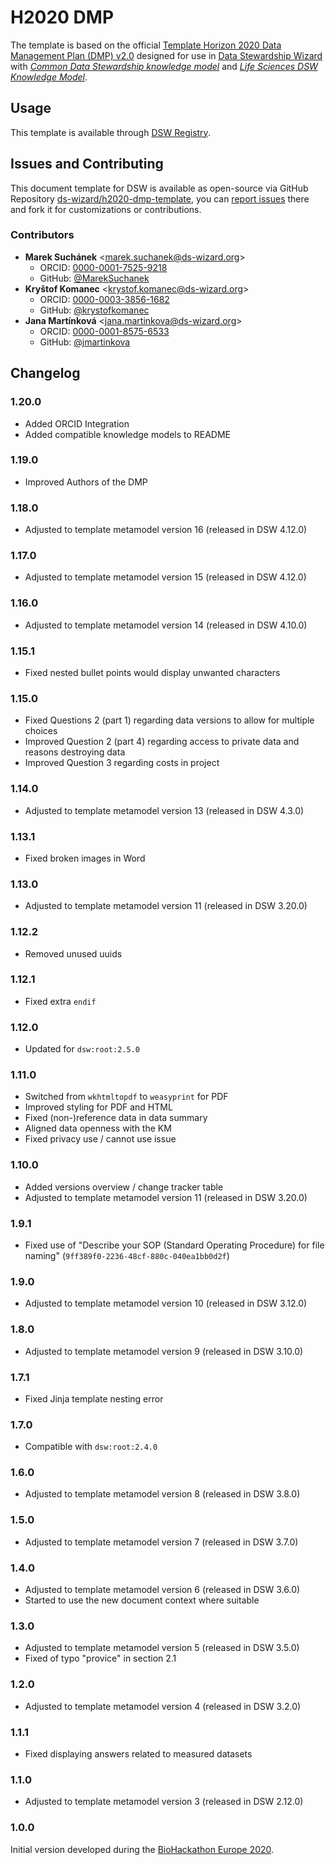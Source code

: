 # H2020 DMP

The template is based on the official [Template Horizon 2020 Data Management Plan (DMP) v2.0](https://ec.europa.eu/research/participants/data/ref/h2020/other/gm/reporting/h2020-tpl-oa-data-mgt-plan-annotated_en.pdf) designed for use in [Data Stewardship Wizard](https://ds-wizard.org) with [*Common Data Stewardship knowledge model*](https://registry.ds-wizard.org/knowledge-models/dsw:root:latest) and [*Life Sciences DSW Knowledge Model*](https://registry.ds-wizard.org/knowledge-models/dsw:lifesciences:latest).


## Usage

This template is available through [DSW Registry](https://registry.ds-wizard.org/templates).


## Issues and Contributing

This document template for DSW is available as open-source via GitHub Repository [ds-wizard/h2020-dmp-template](https://github.com/ds-wizard/h2020-dmp-template), you can [report issues](https://github.com/ds-wizard/h2020-dmp-template/issues) there and fork it for customizations or contributions.


### Contributors

* **Marek Suchánek** <[marek.suchanek@ds-wizard.org](mailto:marek.suchanek@ds-wizard.org)>
  * ORCID: [0000-0001-7525-9218](https://orcid.org/0000-0001-7525-9218)
  * GitHub: [@MarekSuchanek](https://github.com/MarekSuchanek)
* **Kryštof Komanec** <[krystof.komanec@ds-wizard.org](mailto:krystof.komanec@ds-wizard.org)>
  * ORCID: [0000-0003-3856-1682](https://orcid.org/0000-0003-3856-1682)
  * GitHub: [@krystofkomanec](https://github.com/krystofkomanec)
* **Jana Martínková** <[jana.martinkova@ds-wizard.org](mailto:jana.martinkova@ds-wizard.org)>
  * ORCID: [0000-0001-8575-6533](https://orcid.org/0000-0001-8575-6533/)
  * GitHub: [@jmartinkova](https://github.com/jmartinkova)

## Changelog

### 1.20.0

- Added ORCID Integration
- Added compatible knowledge models to README

### 1.19.0

- Improved Authors of the DMP

### 1.18.0

- Adjusted to template metamodel version 16 (released in DSW 4.12.0)

### 1.17.0

- Adjusted to template metamodel version 15 (released in DSW 4.12.0)

### 1.16.0

- Adjusted to template metamodel version 14 (released in DSW 4.10.0)

### 1.15.1

- Fixed nested bullet points would display unwanted characters

### 1.15.0

- Fixed Questions 2 (part 1) regarding data versions to allow for multiple choices
- Improved Question 2 (part 4) regarding access to private data and reasons destroying data
- Improved Question 3 regarding costs in project

### 1.14.0

- Adjusted to template metamodel version 13 (released in DSW 4.3.0)

### 1.13.1

- Fixed broken images in Word

### 1.13.0

- Adjusted to template metamodel version 11 (released in DSW 3.20.0)

### 1.12.2

- Removed unused uuids

### 1.12.1

- Fixed extra `endif`

### 1.12.0

- Updated for `dsw:root:2.5.0`

### 1.11.0

- Switched from `wkhtmltopdf` to `weasyprint` for PDF
- Improved styling for PDF and HTML
- Fixed (non-)reference data in data summary
- Aligned data openness with the KM
- Fixed privacy use / cannot use issue

### 1.10.0

- Added versions overview / change tracker table
- Adjusted to template metamodel version 11 (released in DSW 3.20.0)

### 1.9.1

- Fixed use of "Describe your SOP (Standard Operating Procedure) for file naming" (`9ff389f0-2236-48cf-880c-040ea1bb0d2f`)

### 1.9.0

- Adjusted to template metamodel version 10 (released in DSW 3.12.0)

### 1.8.0

- Adjusted to template metamodel version 9 (released in DSW 3.10.0)

### 1.7.1

- Fixed Jinja template nesting error

### 1.7.0

- Compatible with `dsw:root:2.4.0`

### 1.6.0

- Adjusted to template metamodel version 8 (released in DSW 3.8.0)

### 1.5.0

- Adjusted to template metamodel version 7 (released in DSW 3.7.0)

### 1.4.0

- Adjusted to template metamodel version 6 (released in DSW 3.6.0)
- Started to use the new document context where suitable

### 1.3.0

- Adjusted to template metamodel version 5 (released in DSW 3.5.0)
- Fixed of typo "provice" in section 2.1

### 1.2.0

- Adjusted to template metamodel version 4 (released in DSW 3.2.0)

### 1.1.1

- Fixed displaying answers related to measured datasets

### 1.1.0

- Adjusted to template metamodel version 3 (released in DSW 2.12.0)

### 1.0.0

Initial version developed during the [BioHackathon Europe 2020](https://www.biohackathon-europe.org).
